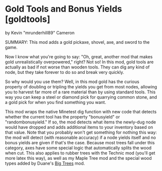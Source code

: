 # Gold Tools and Bonus Yields [goldtools]
by Kevin "mrunderhill89" Cameron

SUMMARY:
This mod adds a gold pickaxe, shovel, axe, and sword to the game. 

Now I know what you're going to say: "Oh, great, another mod that makes gold unrealistically overpowered," right? Not so! In this mod, gold tools are actually as bad if not worse than wooden tools. They can dig any kind of node, but they take forever to do so and break very quickly.

So why would you use them? Well, in this mod gold has the curious property of doubling or tripling the yields you get from most nodes, allowing you to harvest far more of a rare material than by using standard tools. This way you can keep a steel or diamond pick for quarrying common stone, and a gold pick for when you find something you want.

This mod wraps the native Minetest dig function with new code that detects whether the current tool has the property "bonusyield" or "randombonusyield." If so, the mod detects what items the newly-dug node would have dropped and adds additional items to your inventory based on that value. Note that you probably won't get something for nothing this way: the mod will detect (with reasonable accuracy) if a node yields itself and no bonus yields are given if that's the case. Because most trees fall under this category, axes have some special logic that automatically splits the wood when cut. This also applies to rubber trees with the Technic mod (you'll get more latex this way), as well as my Maple Tree mod and the special wood types added by Duane's [Big Trees](https://forum.minetest.net/viewtopic.php?f=9&t=16503) mod.
